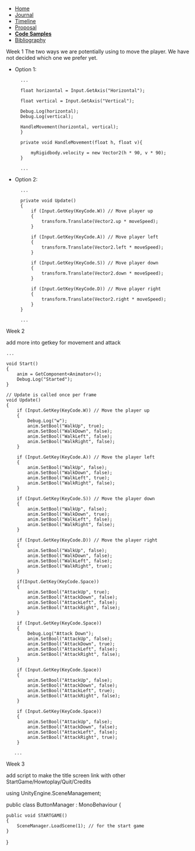 - [Home](/README.md)
- [Journal](/journal.md)
- [Timeline](/timeline.md)
- [Proposal](/proposal.md)
- [**Code Samples**](/codesamples.md)
- [Bibliography](/bibliography.md)



Week 1 
The two ways we are potentially using to move the player. We have not decided which one we prefer yet. 

* Option 1:

        ...

        float horizontal = Input.GetAxis("Horizontal");

        float vertical = Input.GetAxis("Vertical");

        Debug.Log(horizontal);
        Debug.Log(vertical);

        HandleMovement(horizontal, vertical);
        }

        private void HandleMovement(float h, float v){

            myRigidbody.velocity = new Vector2(h * 90, v * 90);    
        }
        
        ...

* Option 2:

        ...

        private void Update()
        {
            if (Input.GetKey(KeyCode.W)) // Move player up
            {
                transform.Translate(Vector2.up * moveSpeed);
            }

            if (Input.GetKey(KeyCode.A)) // Move player left
            {
                transform.Translate(Vector2.left * moveSpeed);
            }

            if (Input.GetKey(KeyCode.S)) // Move player down
            {
                transform.Translate(Vector2.down * moveSpeed);
            }

            if (Input.GetKey(KeyCode.D)) // Move player right
            {
                transform.Translate(Vector2.right * moveSpeed);
            }
        }

        ...

        
Week 2

add more into getkey for movement and attack


    ...

    void Start()
    {
        anim = GetComponent<Animator>();
        Debug.Log("Started");
    }

    // Update is called once per frame
    void Update()
    {
        if (Input.GetKey(KeyCode.W)) // Move the player up
        {
            Debug.Log("w");
            anim.SetBool("WalkUp", true);
            anim.SetBool("WalkDown", false);
            anim.SetBool("WalkLeft", false);
            anim.SetBool("WalkRight", false);
        }

        if (Input.GetKey(KeyCode.A)) // Move the player left
        {
            anim.SetBool("WalkUp", false);
            anim.SetBool("WalkDown", false);
            anim.SetBool("WalkLeft", true);
            anim.SetBool("WalkRight", false);
        }

        if (Input.GetKey(KeyCode.S)) // Move the player down
        {
            anim.SetBool("WalkUp", false);
            anim.SetBool("WalkDown", true);
            anim.SetBool("WalkLeft", false);
            anim.SetBool("WalkRight", false);
        }

        if (Input.GetKey(KeyCode.D)) // Move the player right
        {
            anim.SetBool("WalkUp", false);
            anim.SetBool("WalkDown", false);
            anim.SetBool("WalkLeft", false);
            anim.SetBool("WalkRight", true);
        }

        if(Input.GetKey(KeyCode.Space))
        { 
            anim.SetBool("AttackUp", true);
            anim.SetBool("AttackDown", false);
            anim.SetBool("AttackLeft", false);
            anim.SetBool("AttackRight", false);
        }

        if (Input.GetKey(KeyCode.Space))
        {
            Debug.Log("Attack Down");
            anim.SetBool("AttackUp", false);
            anim.SetBool("AttackDown", true);
            anim.SetBool("AttackLeft", false);
            anim.SetBool("AttackRight", false);
        }

        if (Input.GetKey(KeyCode.Space))
        {
            anim.SetBool("AttackUp", false);
            anim.SetBool("AttackDown", false);
            anim.SetBool("AttackLeft", true);
            anim.SetBool("AttackRight", false);
        }

        if (Input.GetKey(KeyCode.Space))
        {
            anim.SetBool("AttackUp", false);
            anim.SetBool("AttackDown", false);
            anim.SetBool("AttackLeft", false);
            anim.SetBool("AttackRight", true);
        }

       ...
       
       
Week 3

add script to make the title screen link with other StartGame/Howtoplay/Quit/Credits

using UnityEngine.SceneManagement;

public class ButtonManager : MonoBehaviour {

    public void STARTGAME()
    {
        SceneManager.LoadScene(1); // for the start game 
    }
}


